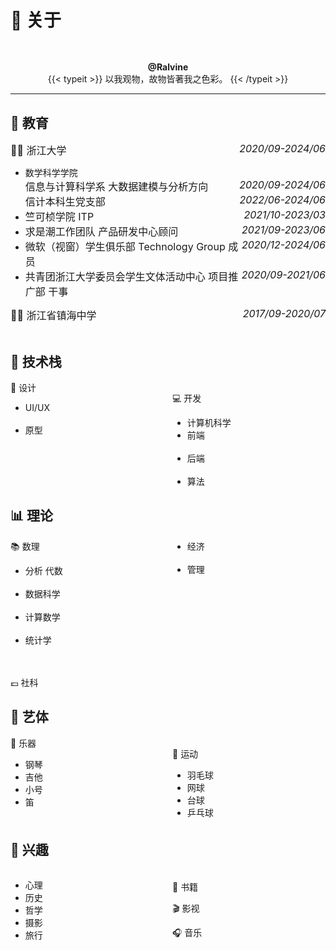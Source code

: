 # 🏡 关于

  <div class="container">
    <div class="page home" posts>
      <div class="home-profile">
        <div class="home-avatar">
            <img
              loading="eager"
              src="/blog/images/avatar.jpg"
              srcset="/blog/images/avatar.jpg, /blog/images/avatar.jpg 1.5x, /blog/images/avatar.jpg 2x"
              sizes="auto"
              alt="/blog/images/avatar.jpg"
              title="/blog/images/avatar.jpg" height="0" width="0" 
            >
        </div>
        <h2 class="home-subtitle">
      </div>
    </div>
  </div>

<center><b>@Ralvine</b></center>
<center>
{{< typeit >}}
以我观物，故物皆著我之色彩。
{{< /typeit >}}
</center>

---

## 🏫 教育

<div style="font-size:16px"><span style="float:right"><i>2020/09-2024/06</i></span>👨‍🏫 浙江大学</div>

<ul>
<li>数学科学学院
  <div style="font-size:16px"><span style="float:right"><i>2020/09-2024/06</i></span>信息与计算科学系 大数据建模与分析方向</div>
  <div style="font-size:16px"><span style="float:right"><i>2022/06-2024/06</i></span>信计本科生党支部</div>
</li>

<li><div style="font-size:16px"><span style="float:right"><i>2021/10-2023/03</i></span>竺可桢学院 ITP</div></li>
<li><div style="font-size:16px"><span style="float:right"><i>2021/09-2023/06</i></span>求是潮工作团队 产品研发中心顾问</div></li>
<li><div style="font-size:16px"><span style="float:right"><i>2020/12-2024/06</i></span>微软（视窗）学生俱乐部 Technology Group 成员</div></li>
<li><div style="font-size:16px"><span style="float:right"><i>2020/09-2021/06</i></span>共青团浙江大学委员会学生文体活动中心 项目推广部 干事</div></li>
</ul>

<div style="font-size:16px"><span style="float:right"><i>2017/09-2020/07</i></span>👨‍🏫 浙江省镇海中学</div>

<br>

## 🌳 技术栈

<div style="column-count: 2">
📱 设计
<ul>
  <li>UI/UX</li>
  <img src="https://img.shields.io/badge/-Photoshop-21273a" alt=""> <img src="https://img.shields.io/badge/-InDesign-c1f2c3" alt=""> <img src="https://img.shields.io/badge/-XD-c1f2c3" alt="">
  <li>原型</li>
  <img src="https://img.shields.io/badge/-Figma-21273a" alt=""> <img src="https://img.shields.io/badge/-Sketch-c1f2c3" alt=""> <img src="https://img.shields.io/badge/-墨刀-c1f2c3" alt="">
</ul>
<br>
<br>
<br>
💻 开发
<ul>
  <li>计算机科学</li>
  <li>前端</li> <img src="https://img.shields.io/badge/-CSS/HTML-21273a" alt=""> <img src="https://img.shields.io/badge/-JavaScript-c1f2c3" alt=""> <img src="https://img.shields.io/badge/-Sass-c1f2c3" alt=""> <img src="https://img.shields.io/badge/-Bootstrap-c1f2c3" alt="">
  <li>后端</li> <img src="https://img.shields.io/badge/-C/C++-21273a" alt=""> <img src="https://img.shields.io/badge/-Python-c1f2c3" alt=""> <img src="https://img.shields.io/badge/-Matlab-c1f2c3" alt="">
  <li>算法</li>
</ul>
</div>

## 📊 理论

<div style="column-count: 2">
📚 数理
<ul>
  <li>分析 代数</li>
  <img src="https://img.shields.io/badge/-数学分析-c1f2c3" alt=""> <img src="https://img.shields.io/badge/-高等代数-c1f2c3" alt=""> <img src="https://img.shields.io/badge/-几何学-c1f2c3" alt=""> <img src="https://img.shields.io/badge/-抽象代数-c1f2c3" alt=""> <img src="https://img.shields.io/badge/-实变函数-c1f2c3" alt=""> <img src="https://img.shields.io/badge/-复变函数-c1f2c3" alt=""> <img src="https://img.shields.io/badge/-泛函分析-c1f2c3" alt="">
  <li>数据科学</li>
  <img src="https://img.shields.io/badge/-数学建模-c1f2c3" alt=""> <img src="https://img.shields.io/badge/-数据科学的数学基础-c1f2c3" alt=""> <img src="https://img.shields.io/badge/-数据建模与分析-c1f2c3" alt="">
  <li>计算数学</li> <img src="https://img.shields.io/badge/-常微分方程-c1f2c3" alt=""> <img src="https://img.shields.io/badge/-偏微分方程-c1f2c3" alt=""> <img src="https://img.shields.io/badge/-数值代数-c1f2c3" alt=""> <img src="https://img.shields.io/badge/-数值分析-c1f2c3" alt=""> <img src="https://img.shields.io/badge/-微分方程数值解-c1f2c3" alt=""> <img src="https://img.shields.io/badge/-数学软件-c1f2c3" alt=""> <img src="https://img.shields.io/badge/-量子信息与量子计算-c1f2c3" alt="">
  <li>统计学</li>
  <img src="https://img.shields.io/badge/-概率论-c1f2c3" alt="">
</ul>
<br>
<br>
💷 社科
<ul>
  <li>经济</li>
  <img src="https://img.shields.io/badge/-微观经济学-c1f2c3" alt=""> <img src="https://img.shields.io/badge/-公共经济分析导论-c1f2c3" alt=""> <img src="https://img.shields.io/badge/-经济学-c1f2c3" alt=""> <img src="https://img.shields.io/badge/-政治经济学-c1f2c3" alt="">
  <li>管理</li>
  <img src="https://img.shields.io/badge/-管理学-c1f2c3" alt=""> <img src="https://img.shields.io/badge/-商业模式-c1f2c3" alt=""> <img src="https://img.shields.io/badge/-团队沟通与领导力-c1f2c3" alt="">
</ul>
<br>
<br>
<br>
<br>
<br>
<br>
<br>
<br>
</div>

## 🎼 艺体

<div style="column-count: 2">
🎹 乐器
<ul>
  <li>钢琴</li>
  <li>吉他</li>
  <li>小号</li>
  <li>笛</li>
</ul>
<br/>
🏸 运动
<ul>
  <li>羽毛球</li>
  <li>网球</li>
  <li>台球</li>
  <li>乒乓球</li>
</ul>
</div>

## 🚀 兴趣

<div style="column-count: 2">
<ul>
  <li>心理</li>
  <li>历史</li>
  <li>哲学</li>
  <li>摄影</li>
  <li>旅行</li>
</ul>

<br/>
📖 书籍

🎬 影视

🎧 音乐
</div>

